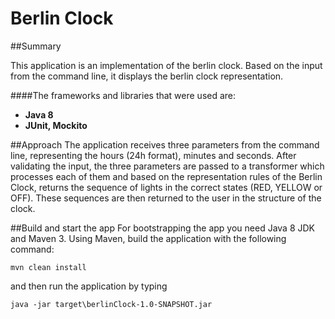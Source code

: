 Berlin Clock
============

##Summary

This application is an implementation of the berlin clock. Based on the input from the command line, it displays the berlin clock representation. 

####The frameworks and libraries that were used are:
* **Java 8**
* **JUnit, Mockito**


##Approach
The application receives three parameters from the command line, representing the hours (24h format), minutes and seconds. After validating the input, the three parameters are passed to a transformer which processes each of them and based on the representation rules of the Berlin Clock, returns the sequence of lights in the correct states (RED, YELLOW or OFF). These sequences are then returned to the user in the structure of the clock.


##Build and start the app
For bootstrapping the app you need Java 8 JDK and Maven 3.
Using Maven, build the application with the following command:
```
mvn clean install
```
and then run the application by typing
```
java -jar target\berlinClock-1.0-SNAPSHOT.jar
```
